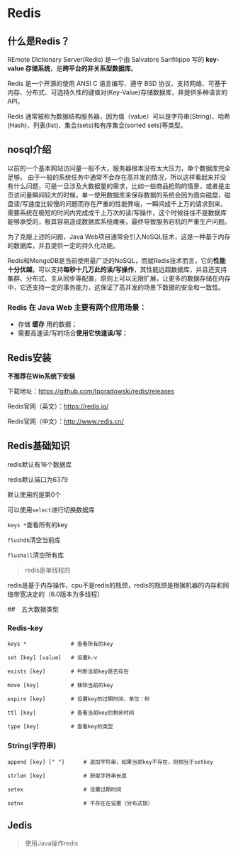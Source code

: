 # Redis

## 什么是Redis？

REmote DIctionary Server(Redis) 是一个由 Salvatore Sanfilippo 写的 **key-value 存储系统**，是**跨平台的非关系型数据库**。

Redis 是一个开源的使用 ANSI C 语言编写、遵守 BSD 协议、支持网络、可基于内存、分布式、可选持久性的键值对(Key-Value)存储数据库，并提供多种语言的 API。

Redis 通常被称为数据结构服务器，因为值（value）可以是字符串(String)、哈希(Hash)、列表(list)、集合(sets)和有序集合(sorted sets)等类型。

## nosql介绍

以前的一个基本网站访问量一般不大，服务器根本没有太大压力，单个数据库完全足够。
由于一般的系统任务中通常不会存在高并发的情况，所以这样看起来并没有什么问题，可是一旦涉及大数据量的需求，比如一些商品抢购的情景，或者是主页访问量瞬间较大的时候，单一使用数据库来保存数据的系统会因为面向磁盘，磁盘读/写速度比较慢的问题而存在严重的性能弊端，一瞬间成千上万的请求到来，需要系统在极短的时间内完成成千上万次的读/写操作，这个时候往往不是数据库能够承受的，极其容易造成数据库系统瘫痪，最终导致服务宕机的严重生产问题。

为了克服上述的问题，Java Web项目通常会引入NoSQL技术，这是一种基于内存的数据库，并且提供一定的持久化功能。

Redis和MongoDB是当前使用最广泛的NoSQL，而就Redis技术而言，它的**性能十分优越**，可以支持**每秒十几万此的读/写操作**，其性能远超数据库，并且还支持集群、分布式、主从同步等配置，原则上可以无限扩展，让更多的数据存储在内存中，它还支持一定的事务能力，这保证了高并发的场景下数据的安全和一致性。

### Redis 在 Java Web 主要有两个应用场景：

- 存储 **缓存** 用的数据；
- 需要高速读/写的场合**使用它快速读/写**；


## Redis安装
**不推荐在Win系统下安装**

下载地址：https://github.com/tporadowski/redis/releases

Redis官网（英文）：https://redis.io/

Redis官网（中文）：http://www.redis.cn/

## Redis基础知识

redis默认有16个数据库

redis默认端口为6379

默认使用的是第0个

可以使用`select`进行切换数据库

`keys *`查看所有的key

`flushdb`清空当前库

`flushall`清空所有库

> redis是单线程的

redis是基于内存操作，cpu不是redis的瓶颈，redis的瓶颈是根据机器的内存和网络带宽决定的（6.0版本为多线程）

##　五大数据类型

### Redis-key

```redis
keys *              # 查看所有的key

set [key] [value]   # 设置k-v

exists [key]        # 判断当前key是否存在

move [key]          # 移除当前的key

expire [key]        # 设置key的过期时间，单位：秒

ttl [key]           # 查看当前key的剩余时间

type [key]          # 查看key的类型
```

### String(字符串)
```redis
append [key] [" "]      # 追加字符串，如果当前key不存在，则相当于setkey

strlen [key]            # 获取字符串长度

setex 					# 设置过期时间

setnx 					# 不存在在设置（分布式锁）
```

## Jedis

> 使用Java操作redis

